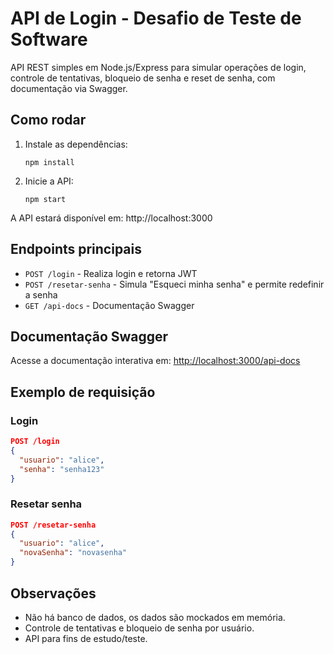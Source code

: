 # API de Login - Desafio de Teste de Software

API REST simples em Node.js/Express para simular operações de login, controle de tentativas, bloqueio de senha e reset de senha, com documentação via Swagger.

## Como rodar

1. Instale as dependências:
   ```
   npm install
   ```
2. Inicie a API:
   ```
   npm start
   ```

A API estará disponível em: http://localhost:3000

## Endpoints principais

- `POST /login` - Realiza login e retorna JWT
- `POST /resetar-senha` - Simula "Esqueci minha senha" e permite redefinir a senha
- `GET /api-docs` - Documentação Swagger

## Documentação Swagger

Acesse a documentação interativa em: [http://localhost:3000/api-docs](http://localhost:3000/api-docs)

## Exemplo de requisição

### Login
```json
POST /login
{
  "usuario": "alice",
  "senha": "senha123"
}
```

### Resetar senha
```json
POST /resetar-senha
{
  "usuario": "alice",
  "novaSenha": "novasenha"
}
```

## Observações
- Não há banco de dados, os dados são mockados em memória.
- Controle de tentativas e bloqueio de senha por usuário.
- API para fins de estudo/teste. 
